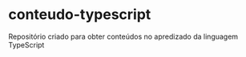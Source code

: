 # conteudo-typescript
 Repositório criado para obter conteúdos no apredizado da linguagem TypeScript
